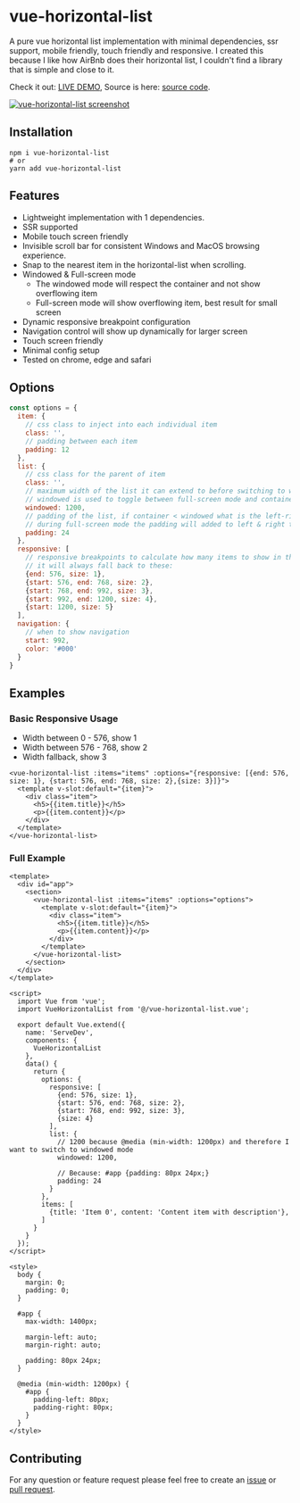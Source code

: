 # vue-horizontal-list
A pure vue horizontal list implementation with minimal dependencies, ssr support, mobile friendly, touch friendly and responsive. 
I created this because I like how AirBnb does their horizontal list, I couldn't find a library that is simple and close to it.

Check it out: [LIVE DEMO](https://nuxt-app.now.sh/vue-horizontal-list),
Source is here: [source code](https://github.com/fuxingloh/nuxt-app/blob/master/components/examples/ExampleHorizontalList.vue).

[![vue-horizontal-list screenshot](demo.png)](https://nuxt-app.now.sh/vue-horizontal-list)


## Installation
```shell script
npm i vue-horizontal-list
# or
yarn add vue-horizontal-list
```

## Features
* Lightweight implementation with 1 dependencies.
* SSR supported
* Mobile touch screen friendly
* Invisible scroll bar for consistent Windows and MacOS browsing experience.
* Snap to the nearest item in the horizontal-list when scrolling.
* Windowed & Full-screen mode
  * The windowed mode will respect the container and not show overflowing item
  * Full-screen mode will show overflowing item, best result for small screen
* Dynamic responsive breakpoint configuration
* Navigation control will show up dynamically for larger screen
* Touch screen friendly
* Minimal config setup
* Tested on chrome, edge and safari

## Options
```js
const options = {
  item: {
    // css class to inject into each individual item
    class: '',
    // padding between each item
    padding: 12 
  },
  list: {
    // css class for the parent of item
    class: '', 
    // maximum width of the list it can extend to before switching to windowed mode, basically think of the bootstrap container max-width
    // windowed is used to toggle between full-screen mode and container mode
    windowed: 1200,
    // padding of the list, if container < windowed what is the left-right padding of the list
    // during full-screen mode the padding will added to left & right to centralise the item
    padding: 24
  },
  responsive: [
    // responsive breakpoints to calculate how many items to show in the list at each width interval
    // it will always fall back to these: 
    {end: 576, size: 1},
    {start: 576, end: 768, size: 2},
    {start: 768, end: 992, size: 3},
    {start: 992, end: 1200, size: 4},
    {start: 1200, size: 5}
  ],
  navigation: {
    // when to show navigation
    start: 992,
    color: '#000'
  }
} 
```

## Examples

### Basic Responsive Usage
- Width between 0 - 576, show 1
- Width between 576 - 768, show 2
- Width fallback, show 3

```vue
<vue-horizontal-list :items="items" :options="{responsive: [{end: 576, size: 1}, {start: 576, end: 768, size: 2},{size: 3}]}">
  <template v-slot:default="{item}">
    <div class="item">
      <h5>{{item.title}}</h5>
      <p>{{item.content}}</p>
    </div>
  </template>
</vue-horizontal-list>
```

### Full Example
```vue
<template>
  <div id="app">
    <section>
      <vue-horizontal-list :items="items" :options="options">
        <template v-slot:default="{item}">
          <div class="item">
            <h5>{{item.title}}</h5>
            <p>{{item.content}}</p>
          </div>
        </template>
      </vue-horizontal-list>
    </section>
  </div>
</template>

<script>
  import Vue from 'vue';
  import VueHorizontalList from '@/vue-horizontal-list.vue';

  export default Vue.extend({
    name: 'ServeDev',
    components: {
      VueHorizontalList
    },
    data() {
      return {
        options: {
          responsive: [
            {end: 576, size: 1}, 
            {start: 576, end: 768, size: 2},
            {start: 768, end: 992, size: 3},
            {size: 4}
          ],
          list: {
            // 1200 because @media (min-width: 1200px) and therefore I want to switch to windowed mode
            windowed: 1200,
            
            // Because: #app {padding: 80px 24px;}
            padding: 24
          }
        },  
        items: [
          {title: 'Item 0', content: 'Content item with description'},
        ]
      }
    }
  });
</script>

<style>
  body {
    margin: 0;
    padding: 0;
  }

  #app {
    max-width: 1400px;

    margin-left: auto;
    margin-right: auto;

    padding: 80px 24px;
  }

  @media (min-width: 1200px) {
    #app {
      padding-left: 80px;
      padding-right: 80px;
    }
  }
</style>
```

## Contributing
For any question or feature request please feel free to create an [issue](https://github.com/fuxingloh/vue-horizontal-list/issues/new) or [pull request](https://github.com/fuxingloh/vue-horizontal-list/pulls).
